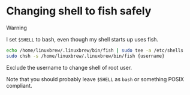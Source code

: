 # Changing shell to fish safely

> [!WARNING]
> I set `$SHELL` to bash, even though my shell starts up uses fish.

```sh
echo /home/linuxbrew/.linuxbrew/bin/fish | sudo tee -a /etc/shells
sudo chsh -s /home/linuxbrew/.linuxbrew/bin/fish {username}
```

Exclude the username to change shell of root user.

Note that you should probably leave `$SHELL` as `bash` or something POSIX compliant.
